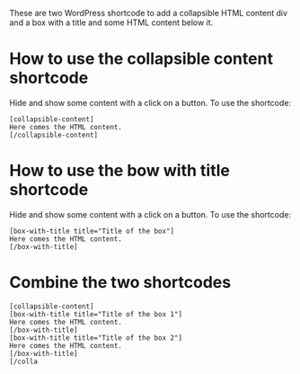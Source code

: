 These are two WordPress shortcode to add a collapsible HTML content div and a box with a title and some HTML content below it.

# How to use the collapsible content shortcode
Hide and show some content with a click on a button. To use the shortcode:
```
[collapsible-content]
Here comes the HTML content.
[/collapsible-content]
```

# How to use the bow with title shortcode
Hide and show some content with a click on a button. To use the shortcode:
```
[box-with-title title="Title of the box"]
Here comes the HTML content.
[/box-with-title]
```

# Combine the two shortcodes
```
[collapsible-content]
[box-with-title title="Title of the box 1"]
Here comes the HTML content.
[/box-with-title]
[box-with-title title="Title of the box 2"]
Here comes the HTML content.
[/box-with-title]
[/colla
